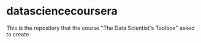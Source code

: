 datasciencecoursera
===================

This is the repository that the course "The Data Scientist's Toolbox" asked to create
